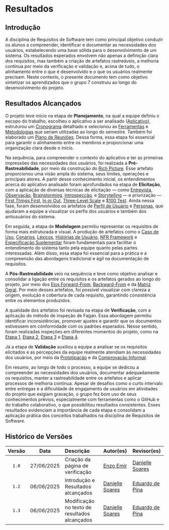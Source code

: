 # Resultados

## Introdução

A disciplina de Requisitos de Software tem como principal objetivo conduzir os alunos a compreender, identificar e documentar as necessidades dos usuários, estabelecendo uma base sólida para o desenvolvimento de um sistema. Os resultados esperados envolvem não apenas a definição clara dos requisitos, mas também a criação de artefatos rastreáveis, a melhoria contínua por meio da verificação e validação e, acima de tudo, o alinhamento entre o que é desenvolvido e o que os usuários realmente precisam. Neste contexto, o presente documento tem como objetivo sintetizar os aprendizados que o grupo 7 construiu ao longo do desenvolvimento do projeto.

## Resultados Alcançados

O projeto teve início na etapa de **Planejamento**, na qual a equipe definiu o escopo do trabalho, escolheu o aplicativo a ser analisado ([Aplicativo](https://requisitos-de-software.github.io/2025.1-FGTS/Planejamento/Aplicativo/)), estruturou um [Cronograma](https://requisitos-de-software.github.io/2025.1-FGTS/Planejamento/Cronograma/) detalhado e selecionou as [Ferramentas](https://requisitos-de-software.github.io/2025.1-FGTS/Planejamento/Ferramentas/) e [Metodologias](https://requisitos-de-software.github.io/2025.1-FGTS/Planejamento/Metodologia/) que seriam utilizadas ao longo do semestre. Também foi elaborado um [Plano de Reuniões](https://requisitos-de-software.github.io/2025.1-FGTS/Planejamento/Plano-de-Reunioes/). Dessa forma, essa etapa foi essencial para garantir o alinhamento entre os membros e proporcionar uma organização clara desde o início.

Na sequência, para compreender o contexto do aplicativo e ter as primeiras impressões das necessidades dos usuários, foi realizada a **Pré-Rastreabilidade**, por meio da construção do [Rich Picture](https://requisitos-de-software.github.io/2025.1-FGTS/Pre-Rastreabilidade/Rich-Picture/). Esse artefato proporcionou uma visão ampla do sistema, seus limites, operações e principais atores. A partir desse conhecimento inicial, os entendimentos acerca do aplicativo analisado foram aprofundados na etapa de **Elicitação**, com a aplicação de diversas técnicas de elicitação — como [Entrevista](https://requisitos-de-software.github.io/2025.1-FGTS/Elicitacao/Tecnicas-de-Elicitacao/Entrevista/), [Observação](https://requisitos-de-software.github.io/2025.1-FGTS/Elicitacao/Tecnicas-de-Elicitacao/Observacao/), [Brainstorming](https://requisitos-de-software.github.io/2025.1-FGTS/Elicitacao/Tecnicas-de-Elicitacao/Brainstorming), [Introspecção](https://requisitos-de-software.github.io/2025.1-FGTS/Elicitacao/Tecnicas-de-Elicitacao/Introspeccao), e [Storytelling](https://requisitos-de-software.github.io/2025.1-FGTS/Elicitacao/Tecnicas-de-Elicitacao/Storytelling) — e priorização — [First Things First](https://requisitos-de-software.github.io/2025.1-FGTS/Elicitacao/Tecnicas-de-Priorizacao/First-Things-First/), [In or Out](https://requisitos-de-software.github.io/2025.1-FGTS/Elicitacao/Tecnicas-de-Priorizacao/In-or-Out/), [Three-Level Scale](https://requisitos-de-software.github.io/2025.1-FGTS/Elicitacao/Tecnicas-de-Priorizacao/Three-Level-Scale/) e [$100 Test](https://requisitos-de-software.github.io/2025.1-FGTS/Elicitacao/Tecnicas-de-Priorizacao/100-Test/). Ainda nessa fase, foram desenvolvidos os artefatos de [Perfil de Usuário](https://requisitos-de-software.github.io/2025.1-FGTS/Elicitacao/Perfil-de-Usuario/) e [Personas](https://requisitos-de-software.github.io/2025.1-FGTS/Elicitacao/Definicao-de-Personas/), que ajudaram a equipe a visualizar os perfis dos usuários e também dos antiusuários do sistema.

Em seguida, a etapa de **Modelagem** permitiu representar os requisitos de forma mais estruturada e visual. A produção de artefatos como o [Caso de Uso](https://requisitos-de-software.github.io/2025.1-FGTS/Modelagem-I/Diagrama/), [Cenários](https://requisitos-de-software.github.io/2025.1-FGTS/Modelagem-I/Cenarios/), [Léxicos](https://requisitos-de-software.github.io/2025.1-FGTS/Modelagem-I/Lexicos/), [Histórias de Usuário](https://requisitos-de-software.github.io/2025.1-FGTS/Modelagem-II/Historias-De-Usuario/), [NFR Framework](https://requisitos-de-software.github.io/2025.1-FGTS/Modelagem-II/NFR-Framework/) e [Especificação Suplementar](https://requisitos-de-software.github.io/2025.1-FGTS/Modelagem-I/EspecificacaoSuplementar/) foram fundamentais para facilitar o entendimento do sistema tanto pela equipe quanto pelas partes interessadas. Além disso, essa etapa foi essencial para a prática e a compreensão das abordagens tradicional e ágil na documentação de requisitos.

A **Pós-Rastreabilidade** veio na sequência e teve como objetivo analisar e consolidar a ligação entre os requisitos e os artefatos gerados ao longo do projeto, por meio dos [Elos Forward-From](https://requisitos-de-software.github.io/2025.1-FGTS/Pos-Rastreabilidade/Elos-Forward-From/), [Backward-From](https://requisitos-de-software.github.io/2025.1-FGTS/Pos-Rastreabilidade/Elos-Backward-From/) e da [Matriz Geral](https://requisitos-de-software.github.io/2025.1-FGTS/Pos-Rastreabilidade/Matriz-de-Rastreabilidade/). Por meio desses artefatos, foi possível visualizar com clareza a origem, evolução e cobertura de cada requisito, garantindo consistência entre os elementos produzidos.

A qualidade dos artefatos foi revisada na etapa de **Verificação**, com a aplicação do método de inspeção de Fagan. Essa abordagem permitiu identificar inconsistências, promover ajustes e garantir que os documentos estivessem em conformidade com os padrões esperados. Nesse sentido, foram realizadas inspeções em diferentes momentos do projeto, como na [Etapa 1](https://requisitos-de-software.github.io/2025.1-FGTS/Verificacao/Grupo/Entrega-1/planejamento-verificacao-entrega-1/), [Etapa 2](https://requisitos-de-software.github.io/2025.1-FGTS/Verificacao/Grupo/Entrega-2/planejamento-verificacao-entrega-2/), [Etapa 3](https://requisitos-de-software.github.io/2025.1-FGTS/Verificacao/Grupo/Entrega-3/planejamento-verificacao-entrega-3/) e [Etapa 4](https://requisitos-de-software.github.io/2025.1-FGTS/Verificacao/Grupo/Entrega-4/planejamento-verificacao-entrega-4/). 

Já a etapa de **Validação** auxiliou a equipe a analisar se os requisitos elicitados e as percepções da equipe realmente atendiam às necessidades dos usuários, por meio da [Prototipação](https://requisitos-de-software.github.io/2025.1-FGTS/Validacao/Prototipacao/) e da [Comprovação Informal](https://requisitos-de-software.github.io/2025.1-FGTS/Validacao/Comprovacao/).

Em resumo, ao longo de todo o processo, a equipe se dedicou a compreender as necessidades dos usuários, documentar adequadamente os requisitos, manter a rastreabilidade entre os artefatos e aplicar processos de melhoria contínua. Apesar de desafios como o curto intervalo entre entregas e a dificuldade de engajamento de usuários em atividades do projeto que exigiam gravação, o grupo fez bom uso de seus conhecimentos prévios, especialmente com ferramentas como o GitHub e do trabalho colaborativo, o que possibilitou resultados consistentes. Esses resultados evidenciam a importância de cada etapa e consolidam a aplicação prática dos conceitos trabalhados na disciplina de Requisitos de Software.


## Histórico de Versões

| Versão | Data       | Descrição                         | Autor(es)    | Revisor(es)  |
|:-----: | :--------: | :------------------------------- | :---------- | :---------- |
| `1.0`    | 27/06/2025 | Criação da página de verificação | [Enzo Emir](https://github.com/EnzoEmir)   |  [Danielle Soares](https://github.com/danielle-soaress) |
| `1.2`    | 06/06/2025 | Introdução e Resultados alcançados | [Danielle Soares](https://github.com/danielle-soaress)   | [Eduardo de Pina](https://github.com/eduardodpms) |
| `1.3`    | 06/06/2025 | Modificação no texto de resultados alcançados | [Danielle Soares](https://github.com/danielle-soaress)   | [Eduardo de Pina](https://github.com/eduardodpms) |